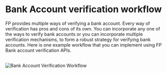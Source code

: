 # Bank Account verification workflow
FP provides multiple ways of verifying a bank account. Every way of verification has pros and cons of its own. You can incorporate any one of the ways to verify bank accounts or you can incorporate multiple verification mechanisms, to form a robust strategy for verifying bank accounts. Here is one example workflow that you can implement using FP Bank account verification APIs.

<br><img src="../../images/images/BankAccountVerificationExampleWorkflow.png" alt="Bank Account Verification Workflow">
